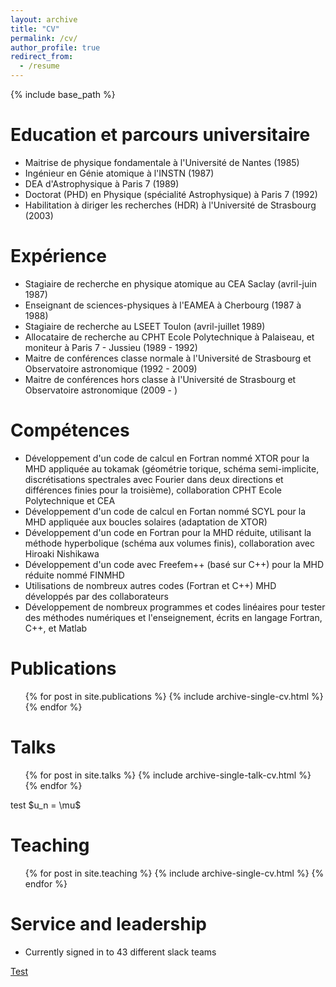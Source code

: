 ```yaml
---
layout: archive
title: "CV"
permalink: /cv/
author_profile: true
redirect_from:
  - /resume
---
```


{% include base_path %}

Education et parcours universitaire
======
* Maitrise de physique fondamentale à l'Université de Nantes (1985)
* Ingénieur en Génie atomique à l'INSTN (1987)
* DEA d'Astrophysique à Paris 7 (1989)
* Doctorat (PHD) en Physique (spécialité Astrophysique) à Paris 7 (1992)
* Habilitation à diriger les recherches (HDR) à l'Université de Strasbourg (2003)


Expérience
======
* Stagiaire de recherche en physique atomique au CEA Saclay (avril-juin 1987)
* Enseignant de sciences-physiques à l'EAMEA à Cherbourg (1987 à 1988)
* Stagiaire de recherche au LSEET Toulon (avril-juillet 1989)
* Allocataire de recherche au CPHT Ecole Polytechnique à Palaiseau, et moniteur à Paris 7 - Jussieu (1989 - 1992)
* Maitre de conférences classe normale à l'Université de Strasbourg et Observatoire astronomique (1992 - 2009)
* Maitre de conférences hors classe à l'Université de Strasbourg et Observatoire astronomique (2009 - )

  
Compétences
======
* Développement d'un code de calcul en Fortran nommé XTOR pour la MHD appliquée au tokamak (géométrie torique, schéma semi-implicite, discrétisations spectrales avec Fourier
dans deux directions et différences finies pour la troisième), collaboration CPHT Ecole Polytechnique et CEA
* Développement d'un code de calcul en Fortan nommé SCYL pour la MHD appliquée aux boucles solaires (adaptation de XTOR)
* Développement d'un code en Fortran pour la MHD réduite, utilisant la méthode hyperbolique (schéma aux volumes finis), collaboration avec Hiroaki Nishikawa
* Développement d'un code avec Freefem++ (basé sur C++) pour la MHD réduite nommé FINMHD
* Utilisations de nombreux autres codes (Fortran et C++) MHD développés par des collaborateurs
* Développement de nombreux programmes et codes linéaires pour tester des méthodes numériques et l'enseignement, écrits en langage Fortran, C++, et Matlab

Publications
======
  <ul>{% for post in site.publications %}
    {% include archive-single-cv.html %}
  {% endfor %}</ul>
  
Talks
======
  <ul>{% for post in site.talks %}
    {% include archive-single-talk-cv.html %}
  {% endfor %}</ul>
  test
  $u_n = \mu$
  
Teaching
======
  <ul>{% for post in site.teaching %}
    {% include archive-single-cv.html %}
  {% endfor %}</ul>
  
Service and leadership
======
* Currently signed in to 43 different slack teams

[Test](https://hal.archives-ouvertes.fr/cel-02164507)
